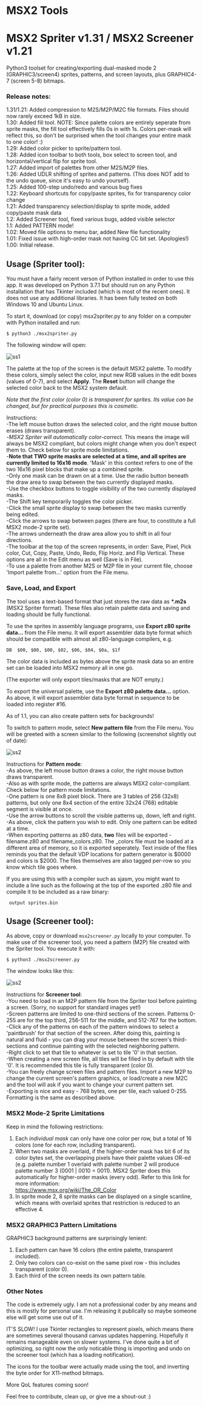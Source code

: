 # MSX2 Tools
# MSX2 Spriter v1.31 / MSX2 Screener v1.21

Python3 toolset for creating/exporting dual-masked mode 2 (GRAPHIC3/screen4) sprites, patterns, and screen layouts, plus GRAPHIC4-7 (screen 5-8) bitmaps.


### Release notes:

1.31/1.21: Added compression to M2S/M2P/M2C file formats. Files should now rarely exceed 1kB in size.<br>
1.30: Added fill tool. NOTE: Since palette colors are entirely seperate from sprite masks, the fill tool effectively fills 0s in with 1s. Colors per-mask will reflect this, so don't be surprised when the tool changes your entire mask to one color! :)<br> 
1.29: Added color picker to sprite/pattern tool.<br>
1.28: Added icon toolbar to both tools, box select to screen tool, and horizontal/vertical flip for sprite tool.<br>
1.27: Added import of palettes from other M2S/M2P files.<br>
1.26: Added UDLR shifting of sprites and patterns. (This does NOT add to the undo queue, since it's easy to undo yourself). <br>
1.25: Added 100-step undo/redo and various bug fixes <br>
1.22: Keyboard shortcuts for copy/paste sprites, fix for transparency color change<br>
1.21: Added transparency selection/display to sprite mode, added copy/paste mask data<br>
1.2: Added Screener tool, fixed various bugs, added visible selector<br>
1.1: Added PATTERN mode! <br>
1.02: Moved file options to menu bar, added New file functionality<br>
1.01: Fixed issue with high-order mask not having CC bit set. (Apologies!)<br>
1.00: Initial release.


## Usage (Spriter tool):
You must have a fairly recent verson of Python installed in order to use this app. It was developed on Python 3.7.1 but should run on any Python installation that has Tkinter included (which is most of the recent ones). It does not use any additional libraries. It has been fully tested on both Windows 10 and Ubuntu Linux.

To start it, download (or copy) msx2spriter.py to any folder on a computer with Python installed and run:

`$ python3 ./msx2spriter.py`

The following window will open:

![ss1](m2s6.png)

The palette at the top of the screen is the default MSX2 palette. To modify these colors, simply select the color, input new RGB values in the edit boxes (values of 0-7), and select **Apply**. The **Reset** button will change the selected color back to the MSX2 system default.

_Note that the first color (color 0) is transparent for sprites. Its value can be changed, but for practical purposes this is cosmetic._

Instructions:<br>
-The left mouse button draws the selected color, and the right mouse button erases (draws transparent).<br>
-_MSX2 Spriter will automatically color-correct._ This means the image will always be MSX2 compliant, but colors might change when you don't expect them to. Check below for sprite mode limitations.<br>
-**Note that TWO sprite masks are selected at a time, and all sprites are currently limited to 16x16 mode**. 'Mask' in this context refers to one of the two 16x16 pixel blocks that make up a combined sprite.<br>
-Only one mask can be drawn on at a time. Use the radio button beneath the draw area to swap between the two currently displayed masks.<br>
-Use the checkbox buttons to toggle visibility of the two currently displayed masks.<br>
-The Shift key temporarily toggles the color picker.<br>
-Click the small sprite display to swap between the two masks currently being edited.<br>
-Click the arrows to swap between pages (there are four, to constitute a full MSX2 mode-2 sprite set).<br>
-The arrows underneath the draw area allow you to shift in all four directions.<br>
-The toolbar at the top of the screen represents, in order: Save, Pixel, Pick color, Cut, Copy, Paste, Undo, Redo, Flip Horiz. and Flip Vertical. These options are all in the Edit menu as well (Save is in File).<br>
-To use a palette from another M2S or M2P file in your current file, choose 'Import palette from...' option from the File menu.<br>

### Save, Load, and Export

The tool uses a text-based format that just stores the raw data as __\*.m2s__ (MSX2 Spriter format). These files also retain palette data and saving and loading should be fully functional.

To use the sprites in assembly language programs, use **Export z80 sprite data...** from the File menu. It will export assembler data byte format which should be compatible with almost all z80-language compilers, e.g.

 `DB  $00, $00, $00, $02, $06, $04, $0a, $1f`

The color data is included as bytes above the sprite mask data so an entire set can be loaded into MSX2 memory all in one go. 

(The exporter will only export tiles/masks that are NOT empty.)

To export the universal palette, use the **Export z80 palette data...** option. As above, it will export assembler data byte format in sequence to be loaded into register #16. 

As of 1.1, you can also create pattern sets for backgrounds!

To switch to pattern mode, select **New pattern file** from the File menu. You will be greeted with a screen similar to the following (screenshot slightly out of date):

![ss2](m2s3.png)

Instructions for **Pattern mode**:<br>
-As above, the left mouse button draws a color, the right mouse button draws transparent.<br>
-Also as with sprite mode, the patterns are always MSX2 color-compliant. Check below for pattern mode limitations.<br>
-One pattern is one 8x8 pixel block. There are 3 tables of 256 (32x8) patterns, but only one 8x4 section of the entire 32x24 (768) editable segment is visible at once.<br>
-Use the arrow buttons to scroll the visible patterns up, down, left and right.<br>
-As above, click the pattern you wish to edit. Only one pattern can be edited at a time.<br>
-When exporting patterns as z80 data, **two** files will be exported - filename.z80 and filename_colors.z80. The _colors file must be loaded at a different area of memory, so it is exported seperately. Text inside of the files reminds you that the default VDP locations for pattern generator is $0000 and colors is $2000. The files themselves are also tagged per-row so you know which tile goes where.<br>

If you are using this with a compiler such as sjasm, you might want to include a line such as the following at the top of the exported .z80 file and compile it to be included as a raw binary:

` output sprites.bin`


## Usage (Screener tool):
As above, copy or download `msx2screener.py` locally to your computer. To make use of the screener tool, you need a pattern (M2P) file created with the Spriter tool. You execute it with:<br>

`$ python3 ./msx2screener.py`<br>

The window looks like this:<br>

![ss2](m2s7.png)


Instructions for **Screener tool**:<br>
-You need to load in an M2P pattern file from the Spriter tool before painting a screen. (Sorry, no support for standard images yet!)<br>
-Screen patterns are limited to one-third sections of the screen. Patterns 0-255 are for the top third, 256-511 for the middle, and 512-767 for the bottom.<br>
-Click any of the patterns on each of the pattern windows to select a 'paintbrush' for that section of the screen. After doing this, painting is natural and fluid - you can drag your mouse between the screen's third-sections and continue painting with the selected neighboring pattern.<br>
-Right click to set that tile to whatever is set to tile '0' in that section. <br>
-When creating a new screen file, all tiles will be filled in by default with tile '0'. It is recommended this tile is fully transparent (color 0).<br>
-You can freely change screen files and pattern files. Import a new M2P to change the current screen's pattern graphics, or load/create a new M2C and the tool will ask if you want to change your current pattern set.<br>
-Exporting is nice and easy - 768 bytes, one per tile, each valued 0-255. Formatting is the same as described above.<br>


### MSX2 Mode-2 Sprite Limitations

Keep in mind the following restrictions:
1. Each _individual mask_ can only have one color per row, but a total of 16 colors (one for each row, including transparent).<br>
2. When two masks are overlaid, if the higher-order mask has bit 6 of its color bytes set, the overlapping pixels have their palette values OR-ed (e.g. palette number 1 overlaid with palette number 2 will produce palette number 3 (0001 | 0010 = 0011). MSX2 Spriter does this automatically for higher-order masks (every odd). Refer to this link for more information:<br>
https://www.msx.org/wiki/The_OR_Color<br>
3. In sprite mode 2, 8 sprite masks can be displayed on a single scanline, which means with overlaid sprites that restriction is reduced to an effective 4.


### MSX2 GRAPHIC3 Pattern Limitations

GRAPHIC3 background patterns are surprisingly lenient:<br>
1. Each pattern can have 16 colors (the entire palette, transparent included).<br>
2. Only two colors can co-exist on the same pixel row - this includes transparent (color 0).<br>
3. Each third of the screen needs its own pattern table.


### Other Notes

The code is extremely ugly. I am not a professional coder by any means and this is mostly for personal use. I'm releasing it publically so maybe someone else will get some use out of it. 

IT'S SLOW! I use Tkinter rectangles to represent pixels, which means there are sometimes several thousand canvas updates happening. Hopefully it remains manageable even on slower systems. I've done quite a bit of optimizing, so right now the only noticable thing is importing and undo on the screener tool (which has a loading notification).

The icons for the toolbar were actually made using the tool, and inverting the byte order for X11-method bitmaps.

More QoL features coming soon!

Feel free to contribute, clean up, or give me a shout-out :)
